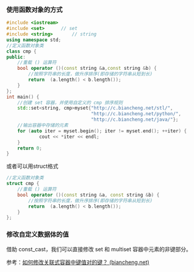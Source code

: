 ### 使用函数对象的方式

```C++
#include <iostream>
#include <set>      // set
#include <string>       // string
using namespace std;
//定义函数对象类
class cmp {
public:
    //重载 () 运算符
    bool operator ()(const string &a,const string &b) {
        //按照字符串的长度，做升序排序(即存储的字符串从短到长)
        return  (a.length() < b.length());
    }
};
int main() {
    //创建 set 容器，并使用自定义的 cmp 排序规则
    std::set<string, cmp>myset{"http://c.biancheng.net/stl/",
                               "http://c.biancheng.net/python/",
                               "http://c.biancheng.net/java/"};
    //输出容器中存储的元素
    for (auto iter = myset.begin(); iter != myset.end(); ++iter) {
            cout << *iter << endl;
    }
    return 0;
}
```

或者可以用struct格式

```C++
//定义函数对象类
struct cmp {
    //重载 () 运算符
    bool operator ()(const string &a, const string &b) {
        //按照字符串的长度，做升序排序(即存储的字符串从短到长)
        return  (a.length() < b.length());
    }
};
```



### 修改自定义数据体的值

借助 const_cast，我们可以直接修改 set 和 multiset 容器中元素的非键部分。

参考：[如何修改关联式容器中键值对的键？ (biancheng.net)](http://c.biancheng.net/view/vip_7722.html)